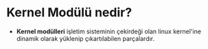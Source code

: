 # Kernel Modülü nedir?

- **Kernel modülleri** işletim sisteminin çekirdeği olan linux kernel'ine dinamik olarak yüklenip çıkartılabilen parçalardır.


